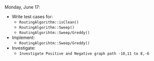 Monday, June 17: 
- Write test cases for: 
    - `RoutingAlgorithm::isClean()`
    - `RoutingAlgorithm::Sweep()`
    - `RoutingAlgorihtm::Sweep/Greddy()`
- Implement: 
    - `RoutingAlgorihtm::Sweep/Greddy()`
- Investigate: 
    - `Investigate Positive and Negative graph path -10,11 to 8,-6`
